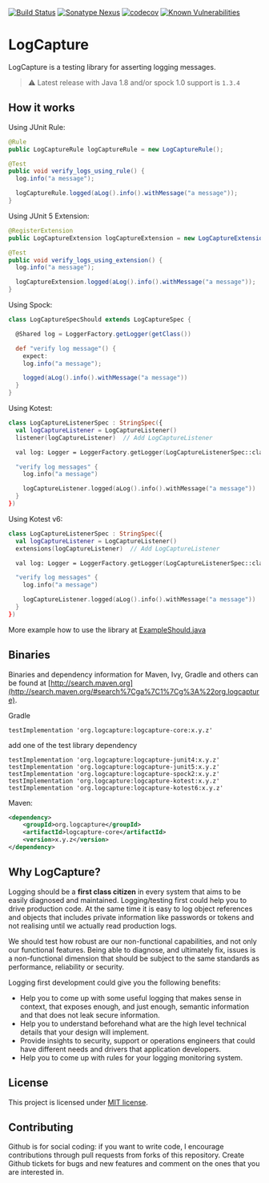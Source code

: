 [![Build Status](https://travis-ci.org/jsalinaspolo/logcapture.svg?branch=master)](https://travis-ci.org/jsalinaspolo/logcapture)
[![Sonatype Nexus](https://img.shields.io/nexus/r/org.logcapture/logcapture-core?server=https%3A%2F%2Fs01.oss.sonatype.org)](https://repo1.maven.org/maven2/org/logcapture/)
[![codecov](https://codecov.io/gh/jsalinaspolo/logcapture/branch/master/graph/badge.svg)](https://codecov.io/gh/jsalinaspolo/logcapture)
[![Known Vulnerabilities](https://snyk.io/test/github/jsalinaspolo/logcapture/badge.svg?targetFile=build.gradle)](https://snyk.io/test/github/jsalinaspolo/logcapture?targetFile=build.gradle)

# LogCapture

LogCapture is a testing library for asserting logging messages.

> :warning: Latest release with Java 1.8 and/or spock 1.0 support is `1.3.4` 
## How it works


Using JUnit Rule:

```java
@Rule
public LogCaptureRule logCaptureRule = new LogCaptureRule();

@Test
public void verify_logs_using_rule() {
  log.info("a message");

  logCaptureRule.logged(aLog().info().withMessage("a message"));
}
```

Using JUnit 5 Extension:

```java
@RegisterExtension
public LogCaptureExtension logCaptureExtension = new LogCaptureExtension();

@Test
public void verify_logs_using_extension() {
  log.info("a message");

  logCaptureExtension.logged(aLog().info().withMessage("a message"));
}
```

Using Spock:

```groovy
class LogCaptureSpecShould extends LogCaptureSpec {

  @Shared log = LoggerFactory.getLogger(getClass())

  def "verify log message"() {
    expect:
    log.info("a message");

    logged(aLog().info().withMessage("a message"))
  }
}
```

Using Kotest:

```kotlin
class LogCaptureListenerSpec : StringSpec({
  val logCaptureListener = LogCaptureListener()
  listener(logCaptureListener)  // Add LogCaptureListener

  val log: Logger = LoggerFactory.getLogger(LogCaptureListenerSpec::class.java)

  "verify log messages" {
    log.info("a message")

    logCaptureListener.logged(aLog().info().withMessage("a message"))
  }
})
```

Using Kotest v6:

```kotlin
class LogCaptureListenerSpec : StringSpec({
  val logCaptureListener = LogCaptureListener()
  extensions(logCaptureListener)  // Add LogCaptureListener

  val log: Logger = LoggerFactory.getLogger(LogCaptureListenerSpec::class.java)

  "verify log messages" {
    log.info("a message")

    logCaptureListener.logged(aLog().info().withMessage("a message"))
  }
})
```

More example how to use the library at [ExampleShould.java](https://github.com/jsalinaspolo/logcapture/blob/main/logcapture-example/src/test/java/org/logcapture/example/ExampleShould.java)

## Binaries

Binaries and dependency information for Maven, Ivy, Gradle and others can be found at [http://search.maven.org](http://search.maven.org/#search%7Cga%7C1%7Cg%3A%22org.logcapture).

Gradle

```
testImplementation 'org.logcapture:logcapture-core:x.y.z'
```

add one of the test library dependency 

```
testImplementation 'org.logcapture:logcapture-junit4:x.y.z'
testImplementation 'org.logcapture:logcapture-junit5:x.y.z'
testImplementation 'org.logcapture:logcapture-spock2:x.y.z'
testImplementation 'org.logcapture:logcapture-kotest:x.y.z'
testImplementation 'org.logcapture:logcapture-kotest6:x.y.z'
```


Maven:

```xml
<dependency>
    <groupId>org.logcapture</groupId>
    <artifactId>logcapture-core</artifactId>
    <version>x.y.z</version>
</dependency>
```


## Why LogCapture?

Logging should be a **first class citizen** in every system that aims to be easily diagnosed and maintained. Logging/testing first could help 
you to drive production code. At the same time it is easy to log object references and objects that includes private information like passwords or tokens 
and not realising until we actually read production logs.

We should test how robust are our non-functional capabilities, and not only our functional features. Being able to diagnose, 
and ultimately fix, issues is a non-functional dimension that should be subject to the same standards as performance, reliability or security.

Logging first development could give you the following benefits:

* Help you to come up with some useful logging that makes sense in context, that exposes enough, and just enough, semantic 
information and that does not leak secure information.
* Help you to understand beforehand what are the high level technical details that your design will implement.
* Provide insights to security, support or operations engineers that could have different needs and drivers that application developers.
* Help you to come up with rules for your logging monitoring system.

## License

This project is licensed under [MIT license](http://opensource.org/licenses/MIT).

## Contributing

Github is for social coding: if you want to write code, I encourage contributions through pull requests from forks of this repository. 
Create Github tickets for bugs and new features and comment on the ones that you are interested in.

